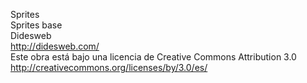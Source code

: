 Sprites<br>
Sprites base<br>
Didesweb<br>
http://didesweb.com/<br>
Este obra está bajo una licencia de Creative Commons Attribution 3.0<br>
http://creativecommons.org/licenses/by/3.0/es/<br>
 
